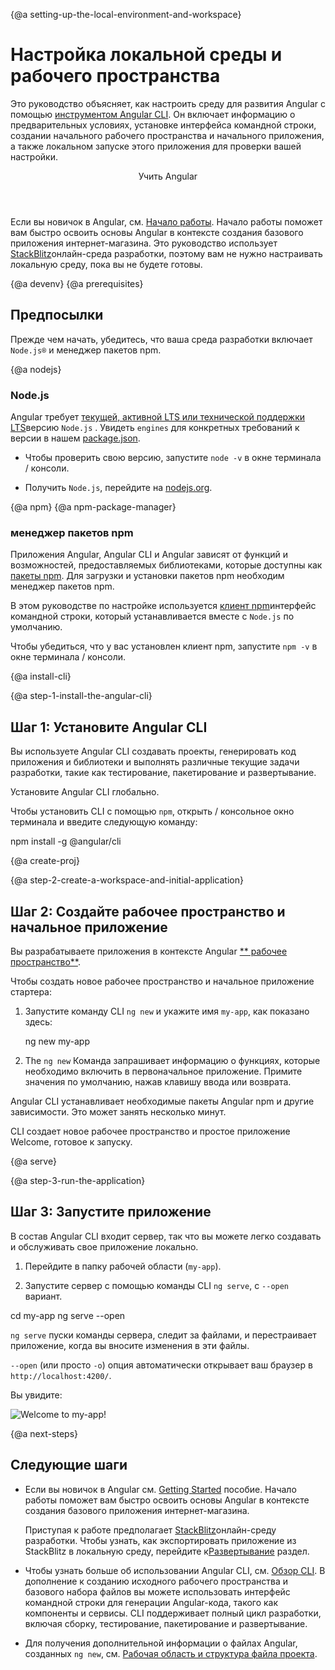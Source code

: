 {@a setting-up-the-local-environment-and-workspace}
# Настройка локальной среды и рабочего пространства


Это руководство объясняет, как настроить среду для развития Angular с помощью [инструментом Angular CLI](cli "CLI command reference").
Он включает информацию о предварительных условиях, установке интерфейса командной строки, создании начального рабочего пространства и начального приложения, а также локальном запуске этого приложения для проверки вашей настройки.


<div class="callout is-helpful">
<header>Учить Angular </header>

Если вы новичок в Angular, см. [Начало работы](start). Начало работы поможет вам быстро освоить основы Angular в контексте создания базового приложения интернет-магазина. Это руководство использует [StackBlitz](https://stackblitz.com/)онлайн-среда разработки, поэтому вам не нужно настраивать локальную среду, пока вы не будете готовы.


</div>


{@a devenv}
{@a prerequisites}
## Предпосылки

Прежде чем начать, убедитесь, что ваша среда разработки включает `Node.js®` и менеджер пакетов npm.

{@a nodejs}
### Node.js

Angular требует [текущей, активной LTS или технической поддержки LTS](https://nodejs.org/about/releases/)версию `Node.js` . Увидеть `engines` для конкретных требований к версии в нашем [package.json](https://unpkg.com/@angular/cli/package.json).

* Чтобы проверить свою версию, запустите `node -v` в окне терминала / консоли.

* Получить `Node.js`, перейдите на [nodejs.org](https://nodejs.org "Nodejs.org").

{@a npm}
{@a npm-package-manager}
### менеджер пакетов npm

Приложения Angular, Angular CLI и Angular зависят от функций и возможностей, предоставляемых библиотеками, которые доступны как [пакеты npm](https://docs.npmjs.com/getting-started/what-is-npm). Для загрузки и установки пакетов npm необходим менеджер пакетов npm.

В этом руководстве по настройке используется [клиент npm](https://docs.npmjs.com/cli/install)интерфейс командной строки, который устанавливается вместе с `Node.js` по умолчанию.

Чтобы убедиться, что у вас установлен клиент npm, запустите `npm -v` в окне терминала / консоли.


{@a install-cli}

{@a step-1-install-the-angular-cli}
## Шаг 1: Установите Angular CLI

Вы используете Angular CLI
создавать проекты, генерировать код приложения и библиотеки и выполнять различные текущие задачи разработки, такие как тестирование, пакетирование и развертывание.

Установите Angular CLI глобально.

Чтобы установить CLI с помощью `npm`, открыть / консольное окно терминала и введите следующую команду:


<code-example language="sh" class="code-shell">
  npm install -g @angular/cli

</code-example>



{@a create-proj}

{@a step-2-create-a-workspace-and-initial-application}
## Шаг 2: Создайте рабочее пространство и начальное приложение

Вы разрабатываете приложения в контексте Angular [** рабочее пространство**](guide/glossary#workspace).

Чтобы создать новое рабочее пространство и начальное приложение стартера:

1. Запустите команду CLI `ng new` и укажите имя `my-app`, как показано здесь:

    <code-example language="sh" class="code-shell">
      ng new my-app

    </code-example>

2. The `ng new` Команда запрашивает информацию о функциях, которые необходимо включить в первоначальное приложение. Примите значения по умолчанию, нажав клавишу ввода или возврата.

Angular CLI устанавливает необходимые пакеты Angular npm и другие зависимости. Это может занять несколько минут.

CLI создает новое рабочее пространство и простое приложение Welcome, готовое к запуску.


{@a serve}

{@a step-3-run-the-application}
## Шаг 3: Запустите приложение

В состав Angular CLI входит сервер, так что вы можете легко создавать и обслуживать свое приложение локально.

1. Перейдите в папку рабочей области (`my-app`).

1. Запустите сервер с помощью команды CLI `ng serve`, с `--open` вариант.

<code-example language="sh" class="cosde-shell">
  cd my-app
  ng serve --open
</code-example>

 `ng serve` пуски команды сервера, следит за файлами,
и перестраивает приложение, когда вы вносите изменения в эти файлы.

 `--open` (или просто `-o`) опция автоматически открывает ваш браузер
в `http://localhost:4200/`.

Вы увидите:


<div class="lightbox">
  <img src='generated/images/guide/setup-local/app-works.png' alt="Welcome to my-app!">
</div>


{@a next-steps}
## Следующие шаги


* Если вы новичок в Angular см. [Getting Started](start) пособие. Начало работы поможет вам быстро освоить основы Angular в контексте создания базового приложения интернет-магазина.

  <div class="alert is-helpful">

  Приступая к работе предполагает [StackBlitz](https://stackblitz.com/)онлайн-среду разработки.
  Чтобы узнать, как экспортировать приложение из StackBlitz в локальную среду, перейдите к[Развертывание](start/start-deployment "Getting Started: Deployment") раздел.

  </div>


* Чтобы узнать больше об использовании Angular CLI, см. [Обзор CLI](cli "CLI Overview"). В дополнение к созданию исходного рабочего пространства и базового набора файлов вы можете использовать интерфейс командной строки для генерации Angular-кода, такого как компоненты и сервисы. CLI поддерживает полный цикл разработки, включая сборку, тестирование, пакетирование и развертывание.


* Для получения дополнительной информации о файлах Angular, созданных `ng new`, см. [Рабочая область и структура файла проекта](guide/file-structure).
